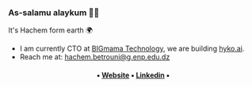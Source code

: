 ### As-salamu alaykum 👋🏽

It's Hachem form earth 🌍

- I am currently CTO at <a href="https://github.com/bigmama-technology/">BIGmama Technology</a>, we are building <a href="https://hyko.ai/">hyko.ai</a>.
- Reach me at: hachem.betrouni@g.enp.edu.dz

<h4 align="center">
▪︎ <a href="https://www.1hachem.xyz">Website</a> ▪︎
<a href="https://www.linkedin.com/in/hachem-betrouni/">Linkedin</a> ▪︎
<br/><br/>
</h4>


